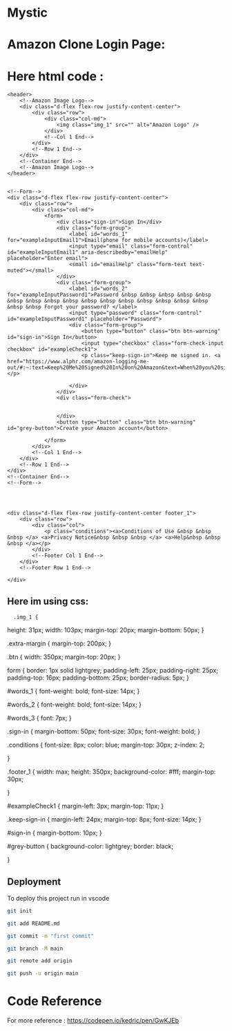 # Mystic

# Amazon Clone Login Page:

# Here html code :

<!DOCTYPE html>
<html lang="en" dir="ltr">

<head>
    <meta charset="utf-8">
    <title>Amazon</title>
    <link rel="stylesheet" href="https://stackpath.bootstrapcdn.com/bootstrap/4.1.3/css/bootstrap.min.css" integrity="sha384-MCw98/SFnGE8fJT3GXwEOngsV7Zt27NXFoaoApmYm81iuXoPkFOJwJ8ERdknLPMO" crossorigin="anonymous">
</head>

<body>

    <header>
        <!--Amazon Image Logo-->
        <div class="d-flex flex-row justify-content-center">
            <div class="row">
                <div class="col-md">
                    <img class="img_1" src="" alt="Amazon Logo" />
                </div>
                <!--Col 1 End-->
            </div>
            <!--Row 1 End-->
        </div>
        <!--Container End-->
        <!--Amazon Image Logo-->
    </header>


    <!--Form-->
    <div class="d-flex flex-row justify-content-center">
        <div class="row">
            <div class="col-md">
                <form>
                    <div class="sign-in">Sign In</div>
                    <div class="form-group">
                        <label id="words_1" for="exampleInputEmail1">Email(phone for mobile accounts)</label>
                        <input type="email" class="form-control" id="exampleInputEmail1" aria-describedby="emailHelp" placeholder="Enter email">
                        <small id="emailHelp" class="form-text text-muted"></small>
                    </div>
                    <div class="form-group">
                        <label id="words_2" for="exampleInputPassword1">Password &nbsp &nbsp &nbsp &nbsp &nbsp &nbsp &nbsp &nbsp &nbsp &nbsp &nbsp &nbsp &nbsp &nbsp &nbsp &nbsp &nbsp &nbsp Forgot your password? </label>
                        <input type="password" class="form-control" id="exampleInputPassword1" placeholder="Password">
                        <div class="form-group">
                            <button type="button" class="btn btn-warning" id="sign-in">Sign In</button>
                            <input type="checkbox" class="form-check-input checkbox" id="exampleCheck1">
                            <p class="keep-sign-in">Keep me signed in. <a href="https://www.alphr.com/amazon-logging-me-out/#:~:text=Keep%20Me%20Signed%20In%20on%20Amazon&text=When%20you%20sign%20in%20to,on%20the%20log%20out%20button.">Details</a></p>

                        </div>
                    </div>
                    <div class="form-check">


                    </div>
                    <button type="button" class="btn btn-warning" id="grey-button">Create your Amazon account</button>

                </form>
            </div>
            <!--Col 1 End-->
        </div>
        <!--Row 1 End-->
    </div>
    <!--Container End-->
    <!--Form-->




    <div class="d-flex flex-row justify-content-center footer_1">
        <div class="row">
            <div class="col">
                <p class="conditions"><a>Conditions of Use &nbsp &nbsp &nbsp </a> <a>Privacy Notice&nbsp &nbsp &nbsp </a> <a>Help&nbsp &nbsp &nbsp </a></p>
            </div>
            <!--Footer Col 1 End-->
        </div>
        <!--Footer Row 1 End-->

    </div>


## Here im using css:
      .img_1 {
  height: 31px;
  width: 103px;
  margin-top: 20px;
  margin-bottom: 50px;
}

.extra-margin {
  margin-top: 200px;
}

.btn {
  width: 350px;
  margin-top: 20px;
}




form {
  border: 1px solid lightgrey;
  padding-left: 25px;
  padding-right: 25px;
  padding-top: 16px;
  padding-bottom: 25px;
  border-radius: 5px;
}

#words_1 {
  font-weight: bold;
  font-size: 14px;
}

#words_2 {
  font-weight: bold;
  font-size: 14px;
}
  
#words_3 {
  font: 7px;
}

.sign-in {
  margin-bottom: 50px;
  font-size: 30px;
  font-weight: bold;
}

.conditions {
  font-size: 8px;
  color: blue;
  margin-top: 30px;
  z-index: 2;
  
  
 
 
}

.footer_1 {
  width: max;
  height: 350px;
  background-color: #fff;
  margin-top: 30px;
  
}

#exampleCheck1 {
  margin-left: 3px;
  margin-top: 11px;
}

.keep-sign-in {
  margin-left: 24px;
  margin-top: 8px;
  font-size: 14px;
}

#sign-in {
  margin-bottom: 10px;
}

#grey-button {
  background-color: lightgrey;
  border: black;
    
  
}

    
 




## Deployment

To deploy this project run in vscode

```bash
git init

git add README.md

git commit -m "first commit"

git branch -M main

git remote add origin 

git push -u origin main

```


# Code Reference

For more reference :
https://codepen.io/kedric/pen/GwKJEb

